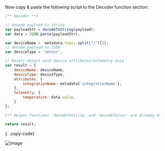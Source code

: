 Now copy & paste the following script to the Decoder function section:

```javascript
/** Decoder **/

// decode payload to string
var payloadStr = decodeToString(payload);
var data = JSON.parse(payloadStr);

var deviceName =  metadata.topic.split("/")[3];
// decode payload to JSON
var deviceType = 'sensor';

// Result object with device attributes/telemetry data
var result = {
    deviceName: deviceName,
    deviceType: deviceType,
    attributes: {
        integrationName: metadata['integrationName'],
    },
    telemetry: {
        temperature: data.value,
    }
};

/** Helper functions 'decodeToString' and 'decodeToJson' are already built-in **/

return result;
``` 
{: .copy-code}

![image](https://img.tbqa.cloud/pe/edge/integrations/mqtt/add-mqtt-integration-template-2-edge.png)